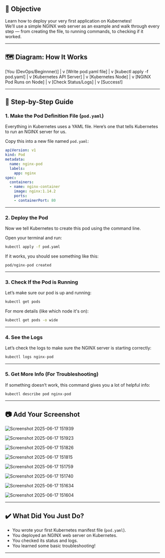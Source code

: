 ## 🎯 Objective

Learn how to deploy your very first application on Kubernetes!  
We’ll use a simple NGINX web server as an example and walk through every step — from creating the file, to running commands, to checking if it worked.

---

## 🗺️ Diagram: How It Works

[You (DevOps/Beginnner)]
          |
          v
   [Write pod.yaml file]
          |
          v
 [kubectl apply -f pod.yaml]
          |
          v
 [Kubernetes API Server]
          |
          v
   [Kubernetes Node]
          |
          v
 [NGINX Pod Runs on Node]
          |
          v
   [Check Status/Logs]
          |
          v
      [Success!]


---

## 📝 Step-by-Step Guide

### 1. Make the Pod Definition File (`pod.yaml`)

Everything in Kubernetes uses a YAML file. Here’s one that tells Kubernetes to run an NGINX server for us.

Copy this into a new file named `pod.yaml`:

```yaml
apiVersion: v1
kind: Pod
metadata:
  name: nginx-pod
  labels:
    app: nginx
spec:
  containers:
  - name: nginx-container
    image: nginx:1.14.2
    ports:
    - containerPort: 80
````

---

### 2. Deploy the Pod

Now we tell Kubernetes to create this pod using the command line.

Open your terminal and run:

```bash
kubectl apply -f pod.yaml
```

If it works, you should see something like this:

```
pod/nginx-pod created
```

---

### 3. Check If the Pod is Running

Let’s make sure our pod is up and running:

```bash
kubectl get pods
```

For more details (like which node it's on):

```bash
kubectl get pods -o wide
```

---

### 4. See the Logs

Let’s check the logs to make sure the NGINX server is starting correctly:

```bash
kubectl logs nginx-pod
```

---

### 5. Get More Info (For Troubleshooting)

If something doesn’t work, this command gives you a lot of helpful info:

```bash
kubectl describe pod nginx-pod
```

---

## 📷 Add Your Screenshot

![Screenshot 2025-06-17 151939](https://github.com/user-attachments/assets/4fcc397f-0c0e-4a79-8d7a-85c35fe2b588)

![Screenshot 2025-06-17 151923](https://github.com/user-attachments/assets/e9359d96-3b04-4681-afc0-22d6a066b26d)

![Screenshot 2025-06-17 151826](https://github.com/user-attachments/assets/c60aa62b-f1a4-4955-8f9c-0fd4f65bd966)

![Screenshot 2025-06-17 151815](https://github.com/user-attachments/assets/2bbdbc40-891a-4bd5-b2cf-12c0d15380d0)

![Screenshot 2025-06-17 151759](https://github.com/user-attachments/assets/9b04a89d-f4b8-4865-9fed-9957bf105343)

![Screenshot 2025-06-17 151740](https://github.com/user-attachments/assets/b6d1a632-8bfc-487c-b0a8-d86cb49a8b66)

![Screenshot 2025-06-17 151634](https://github.com/user-attachments/assets/8697e472-c2d5-44cb-a5d2-6a338bc61e2f)

![Screenshot 2025-06-17 151604](https://github.com/user-attachments/assets/2aa394d7-0e6c-4157-8b41-f01c87ca0ce1)




---

## ✔️ What Did You Just Do?

* You wrote your first Kubernetes manifest file (`pod.yaml`).
* You deployed an NGINX web server on Kubernetes.
* You checked its status and logs.
* You learned some basic troubleshooting!

---


